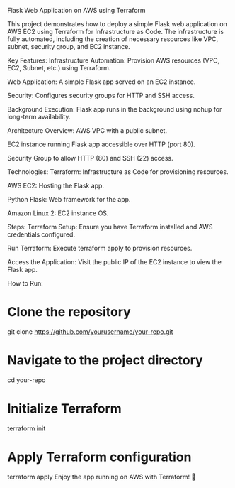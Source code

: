 Flask Web Application on AWS using Terraform

This project demonstrates how to deploy a simple Flask web application on AWS EC2 using Terraform for Infrastructure as Code. The infrastructure is fully automated, including the creation of necessary resources like VPC, subnet, security group, and EC2 instance.

Key Features:
Infrastructure Automation: Provision AWS resources (VPC, EC2, Subnet, etc.) using Terraform.

Web Application: A simple Flask app served on an EC2 instance.

Security: Configures security groups for HTTP and SSH access.

Background Execution: Flask app runs in the background using nohup for long-term availability.

Architecture Overview:
AWS VPC with a public subnet.

EC2 instance running Flask app accessible over HTTP (port 80).

Security Group to allow HTTP (80) and SSH (22) access.

Technologies:
Terraform: Infrastructure as Code for provisioning resources.

AWS EC2: Hosting the Flask app.

Python Flask: Web framework for the app.

Amazon Linux 2: EC2 instance OS.

Steps:
Terraform Setup: Ensure you have Terraform installed and AWS credentials configured.

Run Terraform: Execute terraform apply to provision resources.

Access the Application: Visit the public IP of the EC2 instance to view the Flask app.

How to Run:

# Clone the repository
git clone https://github.com/yourusername/your-repo.git

# Navigate to the project directory
cd your-repo

# Initialize Terraform
terraform init

# Apply Terraform configuration
terraform apply
Enjoy the app running on AWS with Terraform! 🚀
